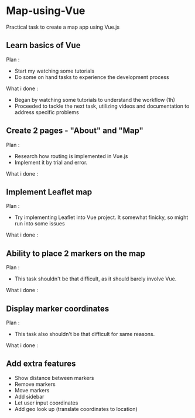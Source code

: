 # Map-using-Vue

Practical task to create a map app using Vue.js

## Learn basics of Vue

Plan :

- Start my watching some tutorials
- Do some on hand tasks to experience the development process

What i done :

- Began by watching some tutorials to understand the workflow (1h)
- Proceeded to tackle the next task, utilizing videos and documentation to address specific problems

## Create 2 pages - "About" and "Map"

Plan :

- Research how routing is implemented in Vue.js
- Implement it by trial and error.

What i done :

## Implement Leaflet map

Plan :

- Try implementing Leaflet into Vue project. It somewhat finicky, so might run into some issues

What i done :

## Ability to place 2 markers on the map

Plan :

- This task shouldn't be that difficult, as it should barely involve Vue.

What i done :

## Display marker coordinates

Plan :

- This task also shouldn't be that difficult for same reasons.

What i done :

## Add extra features

- Show distance between markers
- Remove markers
- Move markers
- Add sidebar
- Let user input coordinates
- Add geo look up (translate coordinates to location)
